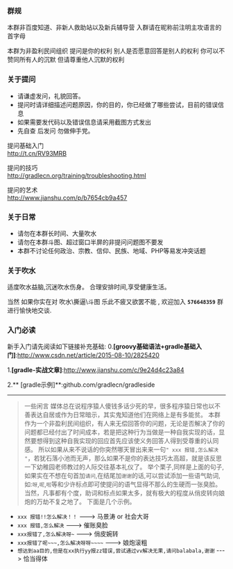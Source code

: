 
### 群规

本群非百度知道、非新人救助站以及新兵辅导营 
入群请在昵称前注明主攻语言的首字母

本群为非盈利民间组织
提问是你的权利 别人是否愿意回答是别人的权利
你可以不赞同所有人的沉默 但请尊重他人沉默的权利


###  关于提问 
- 请谦虚发问，礼貌回答。
- 提问时请详细描述问题原因，你的目的，你已经做了哪些尝试，目前的错误信息
- 如果需要发代码以及错误信息请采用截图方式发出
- 先自查 后发问 勿做伸手党。

提问基础入门   
http://t.cn/RV93MRB

提问的技巧   
http://gradlecn.org/training/troubleshooting.html

提问的艺术   
http://www.jianshu.com/p/b7654cb9a457

###  关于日常
- 请勿在本群长时间、大量吹水
- 请勿在本群斗图、超过窗口半屏的非提问问题图不要发
- 本群不讨论任何政治、宗教、信仰、民族、地域、PHP等易发冲突话题

### 关于吹水 
适度吹水益脑,沉迷吹水伤身。 
合理安排时间,享受健康生活。

当然 如果你实在对 吹水\撕逼\斗图 乐此不疲又欲罢不能 , 欢迎加入 **`576648359`** 群进行愉快地交谈.

### 入门必读
新手入门请先阅读如下链接补充基础:
0.**[groovy基础语法+gradle基础入门]**:http://www.csdn.net/article/2015-08-10/2825420

1.**[gradle-实战文章]**:http://www.jianshu.com/c/9e24d4c23a84

2.** [gradle示例]**:github.com/gradlecn/gradleside


****

>一些闲言 
媒体总在说程序猿人傻钱多话少死的早，很多程序猿日常也以不善表达自居或作为日常暗示，其实鬼知道他们在网络上是有多能贫。
本群作为一个非盈利民间组织，有人来无偿回答你的问题，无论是否解决了你的问题都已经付出了时间成本，若是把这种行为当做是一种自我实现的话，显然要想得到这种自我实现的回应首先应该使义务回答人得到受尊重的认同感。
所以如果从来不说话的你突然哪天冒出来来一句`" xxx 报错,怎么解决 "`，若犹石落小池而无声，那么如果不是你的表达技巧太高超，就是该反思一下幼稚园老师教过的人际交往基本礼仪了。
举个栗子,同样是上面的句子,如果实在不想在句首加`请问`,在结尾加`谢谢`的话,可以尝试添加一些语气助词,如:`呀`,`呢`,`啦`等和少许标点即可使提问的语气显得不那么的生硬而一张臭脸。当然，凡事都有个度，助词和标点如果太多，就有极大的程度从俏皮转向娘炮的万劫不复之地了。
下面是几个示例。
- `xxx 报错!!怎么解决！！`  ---> 马景涛 or 社会大哥
- `xxx 报错,怎么解决`  ---> 催账臭脸
- `xxx报错了,怎么解决呀~`  ---> 俏皮婉转
- `xxx报错了呢~~~,怎么解决呀呀~~~~`  ---> 娘炮滚粗
- `想达到aa目的,但是在xx执行yy报zz错误,尝试通过vv解决无果,请问balabala,谢谢`  ---> 恰当得体
